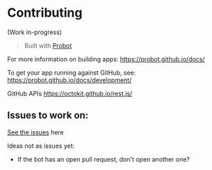 # Contributing
(Work in-progress)

>Built with [Probot](https://github.com/probot/probot)

For more information on building apps: https://probot.github.io/docs/

To get your app running against GitHub, see: https://probot.github.io/docs/development/

GitHub APIs https://octokit.github.io/rest.js/



## Issues to work on:
[See the issues](https://github.com/all-contributors/all-contributors-bot/issues) here

Ideas not as issues yet:
- If the bot has an open pull request, don't open another one?
